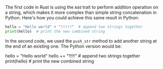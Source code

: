  The first code in Rust is using the `Add` trait to perform addition operation on a string, which makes it more complex than simple string concatenation in Python. Here's how you could achieve this same result in Python:

```python
hello = "Hello world" + "!!!!!"  # append two strings together
print(hello)  # print the new combined string
```
In the second code, we used the `push_str` method to add another string at the end of an existing one. The Python version would be:

hello = "Hello world"
hello += "!!!!!"  # append two strings together
print(hello)  # print the new combined string
